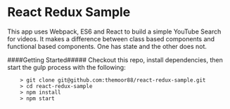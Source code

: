 # React Redux Sample
This app uses Webpack, ES6 and React to build a simple YouTube Search for videos. It makes a difference between class based components and functional based components. One has state and the other does not.

####Getting Started#####
Checkout this repo, install dependencies, then start the gulp process with the following:

```
	> git clone git@github.com:themoor88/react-redux-sample.git
	> cd react-redux-sample
	> npm install
	> npm start
```
